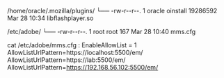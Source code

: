 /home/oracle/.mozilla/plugins/
└── -rw-r--r--. 1 oracle oinstall 19286592 Mar 28 10:34 libflashplayer.so




/etc/adobe/
└── -rw-r--r--.   1 root root  167 Mar 28 10:40 mms.cfg



cat /etc/adobe/mms.cfg :
  EnableAllowList = 1
  AllowListUrlPattern=https://localhost:5500/em/
  AllowListUrlPattern=https://lab:5500/em/
  AllowListUrlPattern=https://192.168.56.102:5500/em/
